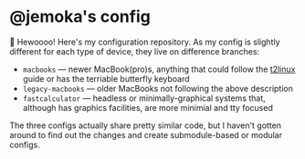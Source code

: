 # @jemoka's config

👋 Hewoooo! Here's my configuration repository. As my config is slightly different for each type of device, they live on difference branches:

- `macbooks` — newer MacBook(pro)s, anything that could follow the [t2linux](http://wiki.t2linux.org/) guide or has the terriable butterfly keyboard
- `legacy-macbooks` — older MacBooks not following the above description
- `fastcalculator` — headless or minimally-graphical systems that, although has graphics facilities, are more minimial and tty focused

The three configs actually share pretty similar code, but I haven't gotten around to find out the changes and create submodule-based or modular configs.
